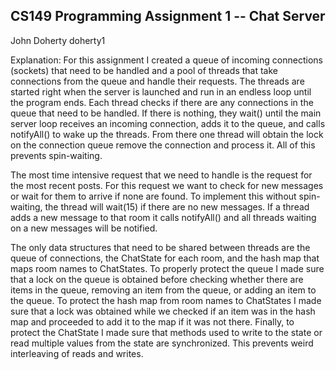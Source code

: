 ## CS149 Programming Assignment 1 -- Chat Server
John Doherty
doherty1

Explanation:
For this assignment I created a queue of incoming connections (sockets) that need to be handled and a pool of threads that take connections from the queue and handle their requests. The threads are started right when the server is launched and run in an endless loop until the program ends. Each thread checks if there are any connections in the queue that need to be handled. If there is nothing, they wait() until the main server loop receives an incoming connection, adds it to the queue, and calls notifyAll() to wake up the threads. From there one thread will obtain the lock on the connection queue remove the connection and process it. All of this prevents spin-waiting.

The most time intensive request that we need to handle is the request for the most recent posts. For this request we want to check for new messages or wait for them to arrive if none are found. To implement this without spin-waiting, the thread will wait(15) if there are no new messages. If a thread adds a new message to that room it calls notifyAll() and all threads waiting on a new messages will be notified.

The only data structures that need to be shared between threads are the queue of connections, the ChatState for each room, and the hash map that maps room names to ChatStates. To properly protect the queue I made sure that a lock on the queue is obtained before checking whether there are items in the queue, removing an item from the queue, or adding an item to the queue. To protect the hash map from room names to ChatStates I made sure that a lock was obtained while we checked if an item was in the hash map and proceeded to add it to the map if it was not there. Finally, to protect the ChatState I made sure that methods used to write to the state or read multiple values from the state are synchronized. This prevents weird interleaving of reads and writes.



